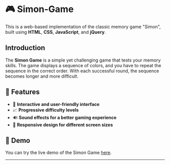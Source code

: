 # 🎮 Simon-Game
This is a web-based implementation of the classic memory game "Simon", built using **HTML**, **CSS**, **JavaScript**, and **jQuery**.

##  Introduction

The **Simon Game** is a simple yet challenging game that tests your memory skills. The game displays a sequence of colors, and you have to repeat the sequence in the correct order. With each successful round, the sequence becomes longer and more difficult.

## 🚀 Features

- 🎨 **Interactive and user-friendly interface**
- 📈 **Progressive difficulty levels**
- 🔊 **Sound effects for a better gaming experience**
- 📱 **Responsive design for different screen sizes**

## 🎥 Demo

You can try the live demo of the Simon Game [here](https://ananyamohapatra20.github.io/Simon-Game/).

---

